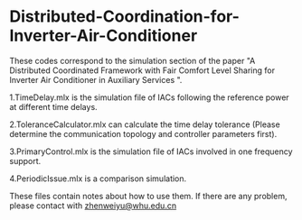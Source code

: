 # Distributed-Coordination-for-Inverter-Air-Conditioner
These codes correspond to the simulation section of the paper "A Distributed Coordinated Framework with Fair Comfort Level Sharing for Inverter Air Conditioner in Auxiliary Services ".

1.TimeDelay.mlx is the simulation file of IACs following the reference power at different time delays.

2.ToleranceCalculator.mlx can calculate the time delay tolerance (Please determine the communication topology and controller parameters first).

3.PrimaryControl.mlx is the simulation file of IACs involved in one frequency support.

4.PeriodicIssue.mlx is a comparison simulation.

These files contain notes about how to use them. If there are any problem, please contact with zhenweiyu@whu.edu.cn 
